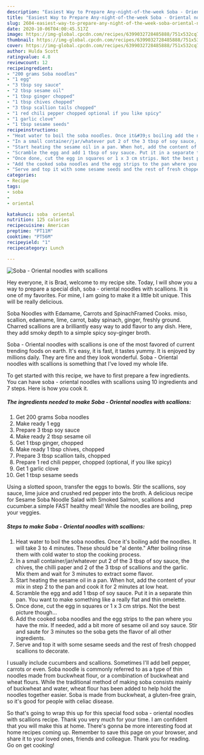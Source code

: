 ```yaml
---
description: "Easiest Way to Prepare Any-night-of-the-week Soba - Oriental noodles with scallions"
title: "Easiest Way to Prepare Any-night-of-the-week Soba - Oriental noodles with scallions"
slug: 2604-easiest-way-to-prepare-any-night-of-the-week-soba-oriental-noodles-with-scallions
date: 2020-10-06T04:00:45.517Z
image: https://img-global.cpcdn.com/recipes/6399032728485888/751x532cq70/soba-oriental-noodles-with-scallions-recipe-main-photo.jpg
thumbnail: https://img-global.cpcdn.com/recipes/6399032728485888/751x532cq70/soba-oriental-noodles-with-scallions-recipe-main-photo.jpg
cover: https://img-global.cpcdn.com/recipes/6399032728485888/751x532cq70/soba-oriental-noodles-with-scallions-recipe-main-photo.jpg
author: Hulda Scott
ratingvalue: 4.8
reviewcount: 12
recipeingredient:
- "200 grams Soba noodles"
- "1 egg"
- "3 tbsp soy sauce"
- "2 tbsp sesame oil"
- "1 tbsp ginger chopped"
- "1 tbsp chives chopped"
- "3 tbsp scallion tails chopped"
- "1 red chili pepper chopped optional if you like spicy"
- "1 garlic clove"
- "1 tbsp sesame seeds"
recipeinstructions:
- "Heat water to boil the soba noodles. Once it&#39;s boiling add the noodles. It will take 3 to 4 minutes. These should be &#34;al dente.&#34; After boiling rinse them with cold water to stop the cooking process."
- "In a small container/jar/whatever put 2 of the 3 tbsp of soy sauce, the chives, the chilli paper and 2 of the 3 tbsp of scallions and the garlic. Mix them and wait for 3 minutes to extract some flavor."
- "Start heating the sesame oil in a pan. When hot, add the content of your mix in step 2 to the pan and cook it for 2 minutes at low heat."
- "Scramble the egg and add 1 tbsp of soy sauce. Put it in a separate thin pan. You want to make something like a really flat and thin omelette."
- "Once done, cut the egg in squares or 1 x 3 cm strips. Not the best picture though..."
- "Add the cooked soba noodles and the egg strips to the pan where you have the mix. If needed, add a bit more of sesame oil and soy sauce. Stir and saute for 3 minutes so the soba gets the flavor of all other ingredients."
- "Serve and top it with some sesame seeds and the rest of fresh chopped scallions to decorate."
categories:
- Recipe
tags:
- soba
- 
- oriental

katakunci: soba  oriental 
nutrition: 125 calories
recipecuisine: American
preptime: "PT11M"
cooktime: "PT56M"
recipeyield: "1"
recipecategory: Lunch

---
```



![Soba - Oriental noodles with scallions](https://img-global.cpcdn.com/recipes/6399032728485888/751x532cq70/soba-oriental-noodles-with-scallions-recipe-main-photo.jpg)

Hey everyone, it is Brad, welcome to my recipe site. Today, I will show you a way to prepare a special dish, soba - oriental noodles with scallions. It is one of my favorites. For mine, I am going to make it a little bit unique. This will be really delicious.

Soba Noodles with Edamame, Carrots and SpinachFramed Cooks. miso, scallion, edamame, lime, carrot, baby spinach, ginger, freshly ground. Charred scallions are a brilliantly easy way to add flavor to any dish. Here, they add smoky depth to a simple spicy soy-ginger broth.

Soba - Oriental noodles with scallions is one of the most favored of current trending foods on earth. It's easy, it is fast, it tastes yummy. It is enjoyed by millions daily. They are fine and they look wonderful. Soba - Oriental noodles with scallions is something that I've loved my whole life.


To get started with this recipe, we have to first prepare a few ingredients. You can have soba - oriental noodles with scallions using 10 ingredients and 7 steps. Here is how you cook it.

<!--inarticleads1-->

##### The ingredients needed to make Soba - Oriental noodles with scallions:

1. Get 200 grams Soba noodles
1. Make ready 1 egg
1. Prepare 3 tbsp soy sauce
1. Make ready 2 tbsp sesame oil
1. Get 1 tbsp ginger, chopped
1. Make ready 1 tbsp chives, chopped
1. Prepare 3 tbsp scallion tails, chopped
1. Prepare 1 red chili pepper, chopped (optional, if you like spicy)
1. Get 1 garlic clove
1. Get 1 tbsp sesame seeds


Using a slotted spoon, transfer the eggs to bowls. Stir the scallions, soy sauce, lime juice and crushed red pepper into the broth. A delicious recipe for Sesame Soba Noodle Salad with Smoked Salmon, scallions and cucumber.a simple FAST healthy meal! While the noodles are boiling, prep your veggies. 

<!--inarticleads2-->

##### Steps to make Soba - Oriental noodles with scallions:

1. Heat water to boil the soba noodles. Once it&#39;s boiling add the noodles. It will take 3 to 4 minutes. These should be &#34;al dente.&#34; After boiling rinse them with cold water to stop the cooking process.
1. In a small container/jar/whatever put 2 of the 3 tbsp of soy sauce, the chives, the chilli paper and 2 of the 3 tbsp of scallions and the garlic. Mix them and wait for 3 minutes to extract some flavor.
1. Start heating the sesame oil in a pan. When hot, add the content of your mix in step 2 to the pan and cook it for 2 minutes at low heat.
1. Scramble the egg and add 1 tbsp of soy sauce. Put it in a separate thin pan. You want to make something like a really flat and thin omelette.
1. Once done, cut the egg in squares or 1 x 3 cm strips. Not the best picture though...
1. Add the cooked soba noodles and the egg strips to the pan where you have the mix. If needed, add a bit more of sesame oil and soy sauce. Stir and saute for 3 minutes so the soba gets the flavor of all other ingredients.
1. Serve and top it with some sesame seeds and the rest of fresh chopped scallions to decorate.


I usually include cucumbers and scallions. Sometimes I&#39;ll add bell pepper, carrots or even. Soba noodle is commonly referred to as a type of thin noodles made from buckwheat flour, or a combination of buckwheat and wheat flours. While the traditional method of making soba consists mainly of buckwheat and water, wheat flour has been added to help hold the noodles together easier. Soba is made from buckwheat, a gluten-free grain, so it&#39;s good for people with celiac disease. 

So that's going to wrap this up for this special food soba - oriental noodles with scallions recipe. Thank you very much for your time. I am confident that you will make this at home. There's gonna be more interesting food at home recipes coming up. Remember to save this page on your browser, and share it to your loved ones, friends and colleague. Thank you for reading. Go on get cooking!
